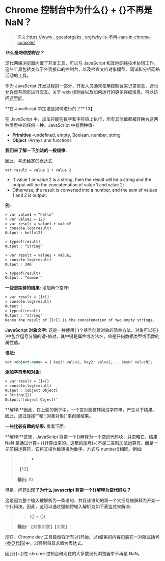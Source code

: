 # Chrome 控制台中为什么{} + {}不再是 NaN？

> 原文:[https://www . geesforgeks . org/why-is-不再-nan-in-chrome-console/](https://www.geeksforgeeks.org/why-is-no-longer-nan-in-chrome-console/)

***什么是网络控制台？***

现代网络浏览器内置了开发工具，可以与 JavaScript 和其他网络技术协同工作。这些工具包括类似于外壳接口的控制台，以及检查文档对象模型、调试和分析网络活动的工具。

作为 JavaScript 开发过程的一部分，开发人员通常使用控制台来记录信息，这也允许您与网页进行交互。关于 web 控制台以及如何运行的更多详细信息，可以访问[这里的](https://www.geeksforgeeks.org/console-in-javascript/#:~:text=In%20javascript%2C%20the%20console%20is,%2B%20Option%20%2B%20K%20for%20Mac.)。

**在 JavaScript 中加法是如何进行的？**T3】

在 JavaScript 中，加法只能在数字和字符串上执行，所有其他值都被转换为这两种类型中的任何一种。JavaScript 中有两种值-

*   **Primitive** -undefined, empty, Boolean, number, string
*   **Object** -Arrays and functions

**我们来了解一下加法的一般规律:**

因此，考虑给定的表达式

```html
var result = value 1 + value 2
```

*   If value 1 or value 2 is a string, then the result will be a string and the output will be the concatenation of value 1 and value 2;
*   Otherwise, the result is converted into a number, and the sum of values 1 and 2 is output.

**例:**

```html
> var value1 = “hello”  
> var value2 = 123 
> var result = value1 + value2 
> console.log(result)
Output : hello123

> typeof(result) 
Output : “String”

> var result = value1 + value1
> console.log(result)
Output : 246

> typeof(result) 
Output : “number”

```

**一些更期待的结果:** 增加两个空阵:

```html
> var result = []+[]
> console.log(result)
Output :
> typeof(result) 
Output : "string"
Hence the result of []+[] is the concatenation of two empty strings.
```

**JavaScript 对象文字:** 这是一种使用{ }个括号创建对象的简单方法。对象可以在{ }中包含逗号分隔的键-值对，其中键是属性或方法名，值是任何数据类型或函数的属性值。

**语法:**

```html
var <object-name> = { key1: value1, key2: value2,... keyN: valueN};
```

**添加字符串和对象:**

```html
> var result = []+{}
> console.log(result) 
Output : [object Object]
> String({})
Output:'[object Object]'
```

**解释:**因此，在上面的例子中，一个空对象被转换成字符串，产生以下结果。因此，通过连接“”和“[对象对象]”来创建结果。

**一些比较有趣的结果:** 看看下面:

**解释:**这里，JavaScript 将第一个{}解释为一个空的代码块，并忽略它。结果 NaN 是通过计算+ {}计算出来的。这里的加号(+)不是二进制加法运算符，而是一元前缀运算符，它将其操作数转换为数字，方式与 number()相同。例如:

> >+
> 
> 【10】
> 
> **输出:** 10

但是，问题出现了**为什么 javascript 将第一个{}解释为空代码块？**

这是因为整个输入被解析为一条语句，并且该语句的第一个大括号被解释为开始一个代码块。因此，这可以通过强制将输入解析为如下表达式来解决:

> > ({} + {})
> 
> **输出:**'【对象对象】【对象】'

现在，Chrome dev 工具自动将所有以{开始，以}结束的内容包装在一对隐式括号[(参见代码)](https://chromium.googlesource.com/chromium/src.git/+/4fd348fdb9c0b3842829acdfb2b82c86dacd8e0a%5E!/#F2)中，以强制将其求值为表达式。

因此{}+{}在 chrome 控制台和现在的大多数现代浏览器中不再是 NaN。